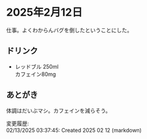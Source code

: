 # 2025年2月12日

仕事。よくわからんバグを倒したということにした。

## ドリンク

- レッドブル 250ml  
カフェイン80mg

## あとがき

体調はだいぶマシ。カフェインを減らそう。


変更履歴:  
02/13/2025 03:37:45: Created 2025 02 12 (markdown)  

